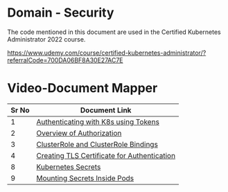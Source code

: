 # Domain - Security

The code mentioned in this document are used in the Certified Kubernetes Administrator 2022 course.

https://www.udemy.com/course/certified-kubernetes-administrator/?referralCode=700DA06BF8A30E27AC7E


# Video-Document Mapper

| Sr No | Document Link |
| ------ | ------ |
| 1 | [Authenticating with K8s using Tokens][PlDa] |
| 2 | [Overview of Authorization][PlDb]
| 3 | [ClusterRole and ClusterRole Bindings][PlDc]
| 4 | [Creating TLS Certificate for Authentication][PlDd] |
| 8 | [Kubernetes Secrets][PlDe] |
| 9 | [Mounting Secrets Inside Pods][PlDf] |




   [PlDa]: <https://github.com/zealvora/certified-kubernetes-administrator/blob/master/Domain%204%20-%20Security/authentication.md>
   [PlDb]: <https://github.com/zealvora/certified-kubernetes-administrator/blob/master/Domain%204%20-%20Security/authorization.md>
   [PlDc]: <https://github.com/zealvora/certified-kubernetes-administrator/blob/master/Domain%204%20-%20Security/cluster-permissions.md>
   [PlDd]: <https://github.com/zealvora/certified-kubernetes-administrator/blob/master/Domain%204%20-%20Security/certificate-steps.md>
   [PlDe]: <https://github.com/zealvora/certified-kubernetes-administrator/blob/master/Domain%204%20-%20Security/secret-data.md>
   [PlDf]: <https://github.com/zealvora/certified-kubernetes-administrator/blob/master/Domain%204%20-%20Security/mounting-secrets.md>
